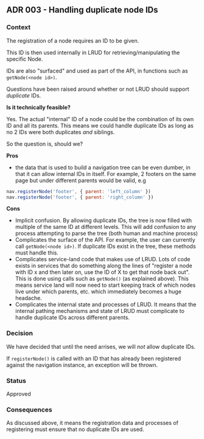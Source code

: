 ## ADR 003 - Handling duplicate node IDs

### Context

The registration of a node requires an ID to be given.

This ID is then used internally in LRUD for retrieving/manipulating the specific Node.

IDs are also "surfaced" and used as part of the API, in functions such as `getNode(<node id>)`.

Questions have been raised around whether or not LRUD should support _duplicate_ IDs.

**Is it technically feasible?**

Yes. The actual "internal" ID of a node could be the combination of its own ID and all its parents. This means we could handle duplicate IDs as long as no 2 IDs were both duplicates _and_ siblings.

So the question is, should we?

**Pros**

- the data that is used to build a navigation tree can be even dumber, in that it can allow internal IDs in itself. For example, 2 footers on the same page but under different parents would be valid, e.g

```js
nav.registerNode('footer', { parent: 'left_column' })
nav.registerNode('footer', { parent: 'right_column' })
```

**Cons**

- Implicit confusion. By allowing duplicate IDs, the tree is now filled with multiple of the same ID at different levels. This will add confusion to any process attempting to parse the tree (both human and machine process)
- Complicates the surface of the API. For example, the user can currently call `getNode(<node id>)`. If duplicate IDs exist in the tree, these methods must handle this.
- Complicates service-land code that makes use of LRUD. Lots of code exists in services that do something along the lines of "register a node with ID x and then later on, use the ID of X to get that node back out". This is done using calls such as `getNode()` (as explained above). This means service land will now need to start keeping track of which nodes live under which parents, etc. which immediately becomes a huge headache.
- Complicates the internal state and processes of LRUD. It means that the internal pathing mechanisms and state of LRUD must complicate to handle duplicate IDs across different parents.

### Decision

We have decided that until the need arrises, we will _not_ allow duplicate IDs.

If `registerNode()` is called with an ID that has already been registered against the navigation instance, an exception will be thrown.

### Status

Approved

### Consequences

As discussed above, it means the registration data and processes of registering must ensure that no duplicate IDs are used.
